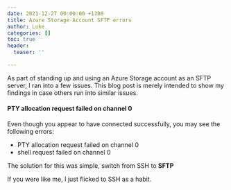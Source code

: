 ```yaml
---
date: 2021-12-27 00:00:00 +1300
title: Azure Storage Account SFTP errors
author: Luke
categories: []
toc: true
header:
  teaser: ''

---
```

As part of standing up and using an Azure Storage account as an SFTP server, I ran into a few issues. This blog post is merely intended to show my findings in case others run into similar issues.

#### PTY allocation request failed on channel 0

Even though you appear to have connected successfully, you may see the following errors:

* PTY allocation request failed on channel 0
* shell request failed on channel 0

The solution for this was simple, switch from SSH to **SFTP**

If you were like me, I just flicked to SSH as a habit.